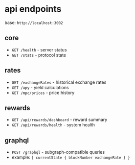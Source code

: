 # api endpoints

base: `http://localhost:3002`

## core
- `GET /health` - server status
- `GET /stats` - protocol state

## rates
- `GET /exchangeRates` - historical exchange rates
- `GET /apy` - yield calculations
- `GET /mpc/prices` - price history

## rewards
- `GET /api/rewards/dashboard` - reward summary
- `GET /api/rewards/health` - system health

## graphql
- `POST /graphql` - subgraph-compatible queries
- example: `{ currentState { blockNumber exchangeRate } }`